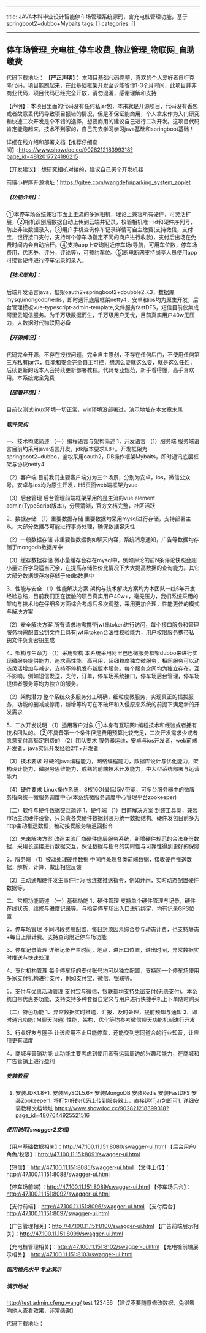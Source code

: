 
--- 
title:  JAVA本科毕业设计智能停车场管理系统源码，含充电桩管理功能，基于springboot2+dubbo+Mybaits 
tags: []
categories: [] 

---
## 停车场管理_充电桩_停车收费_物业管理_物联网_自助缴费

代码下载地址： **【严正声明】：** 本项目基础代码完整，喜欢的个人爱好者自行克隆代码，项目能跑起来，在此基础框架开发至少能省你1-3个月时间，此项目并非商业代码，项目代码已经完全开放，请勿混淆，感谢理解和支持

【声明】：本项目里面的代码没有任何私jar包，本来就是开源项目，代码没有丢包或者故意丢代码导致项目报错的情况，但是不保证能商用，个人拿来作为入门研究和快速二次开发是个不错的选择，想要商用的建议自己进行二次开发。这项目代码肯定能跑起来，技术不到家的，自己先去学习学习java基础和springboot基础！

详细在线介绍和部署文档【推荐仔细查阅】:https://www.showdoc.cc/902821218399318?page_id=4812017724186215

【开发建议】：想研究相机对接的，建议自己买个开发机器

前端小程序开源地址：https://gitee.com/wangdefu/parking_system_applet

##### 【功能介绍】：

①本停车场系统兼容市面上主流的多家相机，理论上兼容所有硬件，可灵活扩展，②相机识别后数据自动上传到云端并记录，校验相机唯一id和硬件序列号，防止非法数据录入，③用户手机查询停车记录详情可自主缴费(支持微信，支付宝，银行接口支付，支持每个停车场指定不同的商户进行收款)，支付后出场在免费时间内会自动抬杆。④支持app上查询附近停车场(导航，可用车位数，停车场费用，优惠券，评分，评论等)，可预约车位。⑤断电断网支持岗亭人员使用app可接管硬件进行停车记录的录入。

##### 【技术架构】：

后端开发语言java，框架oauth2+springboot2+doubble2.7.3，数据库mysql/mongodb/redis，即时通讯底层框架netty4，安卓和ios均为原生开发，后台管理模板vue-typescript-admin-template,文件服务fastDFS，短信目前仅集成阿里云短信服务。为千万级数据而生，千万级用户无忧，目前真实用户40w无压力，大数据时代物联网必备

##### 【开源情况】：

代码完全开源，不存在授权问题，完全自主原创，不存在任何后门，不使用任何第三方私有jar包，性能和安全完全自主可控，想怎么耍就这么耍，就是这么任性，后续更新的话本人会持续更新部署教程。代码专业规范，新手看得懂，高手喜欢用。本系统完全免费

##### 【部署环境】：

目前仅测试linux环境一切正常，win环境没部署过，演示地址在本文章末尾

##### 软件架构

一、技术构成简述 （一）编程语言与架构简述 1．开发语言 （1）服务端 服务端语言目前均采用java语言开发，jdk版本要求1.8+。开发框架为springboot2+dubbo，鉴权采用oauth2，DB操作框架Mybaits，即时通讯底层框架与协议netty4

（2）客户端 目前我们主要客户端分为三个场景，分别为安卓，ios，微信公众号。安卓与ios均为原生开发，H5页面web端框架为vue

（3）后台管理 后台管理前端框架采用的是主流的vue element admin(TypeScript版本)，分层清晰，官方文档完整，社区活跃

2．数据存储 （1）重要数据存储 重要数据均采用mysql进行存储，支持部署主从，大部分数据尽可能进行事务处理，确保数据容灾性

（2）一般数据存储 非重要性数据例如聊天内容，系统消息通知，广告等数据均存储于mongodb数据库中

（3）缓存数据存储 微小量缓存会存在mysql中，例如评论的前N条评论快照会超小量进行字段适当冗余，在提高存储性价比情况下大大提高数据的查询能力。其它大部分数据缓存均存储于redis数据中

3．性能与安全 （1）性能解决方案 架构与技术解决方案均为本团队一线5年开发经验总结，目前我们正在接触的项目真实用户40w+，毫无压力，我们系统采用的架构与技术均在仔细多方面综合考虑后多次调整，采用更加合理，性能更佳的模式与解决方案

（2）安全解决方案 所有请求均需携带jwt串token进行访问，每个接口服务和管理服务均需配置公钥文件且具有jwt串token合法性校验能力，用户权限服务携带私钥文件负责密钥生成

4．架构与生命力 （1）采用架构 本系统采用阿里巴巴微服务框架dubbo来进行实现微服务提供能力，追求高性能，高可用，超细粒度独立微服务，相同服务可以动态灵活增加与减少，支持不停机发布新版本服务。每个服务之间均为独立存在，互不影响。例如短信发送，支付，订单，停车场系统接口，停车场后台管理，停车场提供者服务等均为独立的服务。

（2）架构潜力 整个系统众多服务分工明确，细粒度微服务，实现真正的插拔服务，功能的删减或停用，新增等均可在不破坏和入侵原来系统的前提下满足新的开发需求

5．二次开发说明 （1）适用客户对象 ①本身有互联网it编程技术和经验或者拥有技术团队的。 ②不具备第一个条件但是费用预算比较充足，二次开发需求少或者愿意支付高额定制费的 （2）团队要求 服务器运维，安卓与ios开发者，web前端开发者，java实际开发经验2年+开发者

（3）技术要求 过硬的java编程能力，网络编程能力，数据库设计与优化能力，架构设计能力，微服务思维能力，成熟的前端技术开发能力，中大型系统部署与运营能力

（4）硬件要求 Linux操作系统，8核16G(最低)5M带宽，可多台服务器中的微服务指向统一微服务调度中心(本系统微服务调度中心管理平台zookeeper)

（二）软件与硬件数据交互简述 1．硬件端 （1）目前解决方案 封装工具类，兼容市场主流硬件设备，只负责各类硬件数据封装为统一数据结构。硬件发包目前多为http主动推送数据，被动接受服务端返回指令

（2）未来解决方案 改造主流厂商硬件底层服务系统，新增硬件规范的合法身份数据，采用长连接进行数据交互，保证数据与指令的实时性与可靠性得到更好的保障

2．服务端 （1）被动处理硬件数据 中间件处理各类前端数据，接收硬件推送数据，解析，计算，做出相应反馈

（2）主动通知硬件发生事件行为 长连接推送指令，例如开闸，实时动态配置硬件数据等，

二、常规功能简述 （一）基础功能 1．硬件管理 支持单个硬件管理与记录，硬件在线状态，维修与进度记录等。与指定停车场出入口进行绑定，均有记录GPS位置

2．停车场管理 不同时段费用配置，每日封顶因素综合参与动态计费，也支持静态+每日上限计费。支持查询附近停车场功能

3．停车记录管理 详细记录产生时间，地点，进出口位置，进出时间，异常数据实时推送与快速处理

4．支付机构管理 每个停车场的支付账号均可以独立配置，支持同一个停车场使用多家支付机构进行支付，例如支付宝，微信，银联等。

5．支付与优惠活动管理 支付宝与微信，银联都均支持免密支付(无感支付)。本系统自带优惠券功能，支持支持多种套餐自定义与用户进行快捷手机上下单随时购买

（二）特色功能 1．异常数据实时推送，汇报，及时处理，提前预知与通知 2．即时通讯功能(IM聊天沟通) 性能，架构，优化等均参考微信聊天功能机制进行开发

3．行业好友与圈子 让该应用不止只能停车，还能交到志同道合的行业知音，让应用更有温度

4．商城与营销功能 此功能主要考虑到使用者有运营周边的兴趣和能力，在商城和广告营销上进行盈利

##### 安装教程
1. 安装JDK1.8+1. 安装MySQL5.6+ 安装MongoDB 安装Redis 安装FastDFS 安装Zookeeper1. 将打包好的代码上传到服务器上，直接运行jar包即可1. 详细安装教程文档地址 https://www.showdoc.cc/902821218399318?page_id=4807644925521516
##### 使用说明(swagger2文档)

【用户基础数据相关】：http://47.100.11.151:8080/swagger-ui.html 【后台用户/角色/权限】：http://47.100.11.151:8091/swagger-ui.html

【短信】：http://47.100.11.151:8085/swagger-ui.html 【文件上传】：http://47.100.11.151:8088/swagger-ui.html

【停车场前端】：http://47.100.11.151:8089/swagger-ui.html 【停车场后台】：http://47.100.11.151:8092/swagger-ui.html

【支付前端】：http://47.100.11.151:8096/swagger-ui.html 【支付后台】：http://47.100.11.151:8097/swagger-ui.html

【广告管理相关】：http://47.100.11.151:8100/swagger-ui.html 【广告前端展示相关】：http://47.100.11.151:8099/swagger-ui.html

【充电桩管理相关】：http://47.100.11.151:8102/swagger-ui.html 【充电桩前端展示相关】：http://47.100.11.151:8103/swagger-ui.html

##### 国内领先水平 专业演示

##### 演示地址

http://test.admin.cfeng.wang/ test 123456 【建议不要随意修改数据，免得影响他人查看效果，非常感谢】

代码下载地址：
